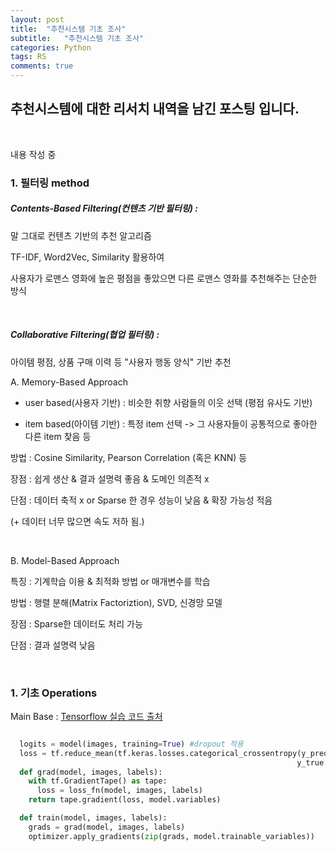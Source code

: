 ```yaml
---
layout: post
title:  "추천시스템 기초 조사" 
subtitle:   "추천시스템 기초 조사"
categories: Python
tags: RS
comments: true
---
```


## 추천시스템에 대한 리서치 내역을 남긴 포스팅 입니다.

<br/>

내용 작성 중

### 1. 필터링 method

##### Contents-Based Filtering(컨텐츠 기반 필터링) :

말 그대로 컨텐츠 기반의 추천 알고리즘

TF-IDF, Word2Vec, Similarity 활용하여

사용자가 로맨스 영화에 높은 평점을 좋았으면 다른 로맨스 영화를 추천해주는 단순한 방식 

<br/>

##### Collaborative Filtering(협업 필터링) :

아이템 평점, 상품 구매 이력 등 "사용자 행동 양식" 기반 추천

A. Memory-Based Approach

- user based(사용자 기반) : 비슷한 취향 사람들의 이웃 선택 (평점 유사도 기반)

- item based(아이템 기반) : 특정 item 선택 -> 그 사용자들이 공통적으로 좋아한 다른 item 찾음 등

방법 : Cosine Similarity, Pearson Correlation (혹은 KNN) 등

장점 : 쉽게 생산 & 결과 설명력 좋음 & 도메인 의존적 x

단점 : 데이터 축적 x or Sparse 한 경우 성능이 낮음 & 확장 가능성 적음 

(+ 데이터 너무 많으면 속도 저하 됨.)

<br/>

B. Model-Based Approach

특징 : 기계학습 이용 & 최적화 방법 or 매개변수를 학습

방법 : 행렬 분해(Matrix Factoriztion), SVD, 신경망 모델

장점 : Sparse한 데이터도 처리 가능

단점 : 결과 설명력 낮음





<br/>

### 1. 기초 Operations

Main Base : [Tensorflow 실습 코드 출처](https://github.com/deeplearningzerotoall/TensorFlow/tree/master/tf_2.x)

```python

  logits = model(images, training=True) #dropout 적용
  loss = tf.reduce_mean(tf.keras.losses.categorical_crossentropy(y_pred = logits,
                                                                y_true = labels, from_logits = True))
  def grad(model, images, labels):
    with tf.GradientTape() as tape:
      loss = loss_fn(model, images, labels)
    return tape.gradient(loss, model.variables)             

  def train(model, images, labels):
    grads = grad(model, images, labels)
    optimizer.apply_gradients(zip(grads, model.trainable_variables))                                                 

```
